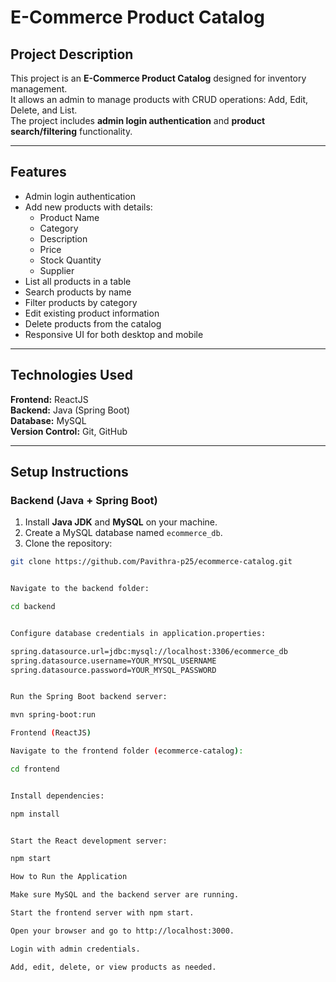# E-Commerce Product Catalog

## Project Description
This project is an **E-Commerce Product Catalog** designed for inventory management.  
It allows an admin to manage products with CRUD operations: Add, Edit, Delete, and List.  
The project includes **admin login authentication** and **product search/filtering** functionality.  

---

## Features
- Admin login authentication
- Add new products with details:
  - Product Name
  - Category
  - Description
  - Price
  - Stock Quantity
  - Supplier
- List all products in a table
- Search products by name
- Filter products by category
- Edit existing product information
- Delete products from the catalog
- Responsive UI for both desktop and mobile

---

## Technologies Used
**Frontend:** ReactJS  
**Backend:** Java (Spring Boot)  
**Database:** MySQL  
**Version Control:** Git, GitHub  

---

## Setup Instructions

### Backend (Java + Spring Boot)
1. Install **Java JDK** and **MySQL** on your machine.
2. Create a MySQL database named `ecommerce_db`.
3. Clone the repository:
```bash
git clone https://github.com/Pavithra-p25/ecommerce-catalog.git


Navigate to the backend folder:

cd backend


Configure database credentials in application.properties:

spring.datasource.url=jdbc:mysql://localhost:3306/ecommerce_db
spring.datasource.username=YOUR_MYSQL_USERNAME
spring.datasource.password=YOUR_MYSQL_PASSWORD


Run the Spring Boot backend server:

mvn spring-boot:run

Frontend (ReactJS)

Navigate to the frontend folder (ecommerce-catalog):

cd frontend


Install dependencies:

npm install


Start the React development server:

npm start

How to Run the Application

Make sure MySQL and the backend server are running.

Start the frontend server with npm start.

Open your browser and go to http://localhost:3000.

Login with admin credentials.

Add, edit, delete, or view products as needed.